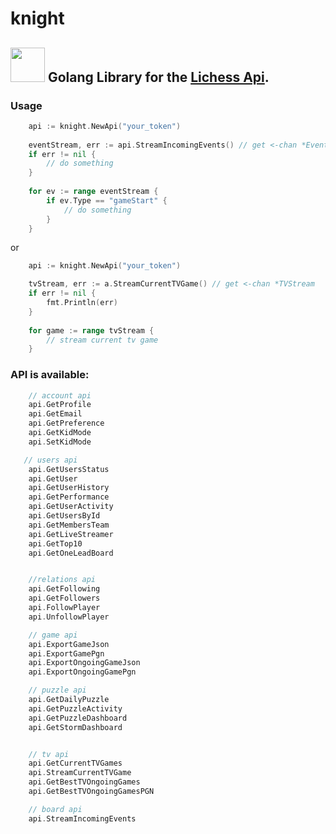 # knight 
## <img height="55" src="https://images.prismic.io/lichess/5cfd2630-2a8f-4fa9-8f78-04c2d9f0e5fe_lichess-box-1024.png?auto=compress,format" width="55"/> **Golang Library for the [Lichess Api](https://lichess.org/api).** 
### Usage ###


```go
    api := knight.NewApi("your_token")
    
    eventStream, err := api.StreamIncomingEvents() // get <-chan *Event
    if err != nil {
        // do something
    }
    
    for ev := range eventStream {
        if ev.Type == "gameStart" {
            // do something
        }       
    }

```
or 
```go
    api := knight.NewApi("your_token")

    tvStream, err := a.StreamCurrentTVGame() // get <-chan *TVStream
    if err != nil {
        fmt.Println(err)
    }
    
    for game := range tvStream { 
        // stream current tv game
    }
```

### API is available:

```go
    // account api
    api.GetProfile
    api.GetEmail
    api.GetPreference
    api.GetKidMode
    api.SetKidMode

   // users api 	
    api.GetUsersStatus
    api.GetUser
    api.GetUserHistory
    api.GetPerformance
    api.GetUserActivity
    api.GetUsersById
    api.GetMembersTeam
    api.GetLiveStreamer
    api.GetTop10
    api.GetOneLeadBoard


    //relations api
    api.GetFollowing
    api.GetFollowers
    api.FollowPlayer
    api.UnfollowPlayer

    // game api
    api.ExportGameJson
    api.ExportGamePgn
    api.ExportOngoingGameJson
    api.ExportOngoingGamePgn

    // puzzle api
    api.GetDailyPuzzle
    api.GetPuzzleActivity
    api.GetPuzzleDashboard
    api.GetStormDashboard


    // tv api
    api.GetCurrentTVGames
    api.StreamCurrentTVGame
    api.GetBestTVOngoingGames
    api.GetBestTVOngoingGamesPGN

    // board api
    api.StreamIncomingEvents

```
